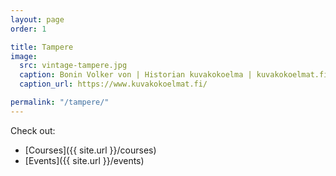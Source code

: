 ```yaml
---
layout: page
order: 1

title: Tampere
image:
  src: vintage-tampere.jpg
  caption: Bonin Volker von | Historian kuvakokoelma | kuvakokoelmat.fi
  caption_url: https://www.kuvakokoelmat.fi/

permalink: "/tampere/"
---
```


<!--more-->

Check out:

- [Courses]({{ site.url }}/courses)
- [Events]({{ site.url }}/events)

<!--

## Lindy Hop
{% include courses.html type='Lindy Hop' city='Tampere' %}
-->

<!--
## Shag / Balboa
{% include courses.html type='Bal\'n\'Shag' city='Tampere' %}
-->
